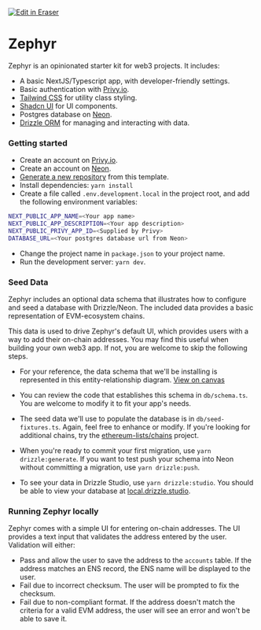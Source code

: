 <p><a target="_blank" href="https://app.eraser.io/workspace/oRI3IcQibkaiElPYiQDX" id="edit-in-eraser-github-link"><img alt="Edit in Eraser" src="https://firebasestorage.googleapis.com/v0/b/second-petal-295822.appspot.com/o/images%2Fgithub%2FOpen%20in%20Eraser.svg?alt=media&amp;token=968381c8-a7e7-472a-8ed6-4a6626da5501"></a></p>

# Zephyr
Zephyr is an opinionated starter kit for web3 projects. It includes:

- A basic NextJS/Typescript app, with developer-friendly settings.
- Basic authentication with [﻿Privy.io](https://www.privy.io/).
- [﻿Tailwind CSS](https://tailwindcss.com/) for utility class styling.
- [﻿Shadcn UI](https://ui.shadcn.com/) for UI components.
- Postgres database on [﻿Neon](https://neon.tech/).
- [﻿Drizzle ORM](https://orm.drizzle.team/) for managing and interacting with data.
### Getting started
- Create an account on [﻿Privy.io](https://www.privy.io/).
- Create an account on [﻿Neon](https://neon.tech/).
- [﻿Generate a new repository](https://docs.github.com/en/repositories/creating-and-managing-repositories/creating-a-repository-from-a-template)  from this template.
- Install dependencies: `yarn install` 
- Create a file called `.env.development.local`  in the project root, and add the following environment variables:
```bash
NEXT_PUBLIC_APP_NAME=<Your app name>
NEXT_PUBLIC_APP_DESCRIPTION=<Your app description>
NEXT_PUBLIC_PRIVY_APP_ID=<Supplied by Privy>
DATABASE_URL=<Your postgres database url from Neon>
```
- Change the project name in `package.json`  to your project name.
- Run the development server: `yarn dev`.
### Seed Data
Zephyr includes an optional data schema that illustrates how to configure and seed a database with Drizzle/Neon. The included data provides a basic representation of EVM-ecosystem chains. 

This data is used to drive Zephyr's default UI, which provides users with a way to add their on-chain addresses. You may find this useful when building your own web3 app. If not, you are welcome to skip the following steps.

- For your reference, the data schema that we'll be installing is represented in this entity-relationship diagram.
[﻿View on canvas](https://app.eraser.io/workspace/oRI3IcQibkaiElPYiQDX?elements=AqBdJp_5XgMUeEa37uVIFQ) 

- You can review the code that establishes this schema in `db/schema.ts`. You are welcome to modify it to fit your app's needs.
- The seed data we'll use to populate the database is in `db/seed-fixtures.ts`. Again, feel free to enhance or modify. If you're looking for additional chains, try the [﻿ethereum-lists/chains](https://github.com/ethereum-lists/chains) project.
- When you're ready to commit your first migration, use `yarn drizzle:generate`. If you want to test push your schema into Neon without committing a migration, use `yarn drizzle:push`.
- To see your data in Drizzle Studio, use `yarn drizzle:studio`. You should be able to view your database at [﻿local.drizzle.studio](https://local.drizzle.studio/).
### Running Zephyr locally
Zephyr comes with a simple UI for entering on-chain addresses. The UI provides a text input that validates the address entered by the user. Validation will either:

- Pass and allow the user to save the address to the `accounts`  table. If the address matches an ENS record, the ENS name will be displayed to the user.
- Fail due to incorrect checksum. The user will be prompted to fix the checksum.
- Fail due to non-compliant format. If the address doesn't match the criteria for a valid EVM address, the user will see an error and won't be able to save it.



<!--- Eraser file: https://app.eraser.io/workspace/oRI3IcQibkaiElPYiQDX --->